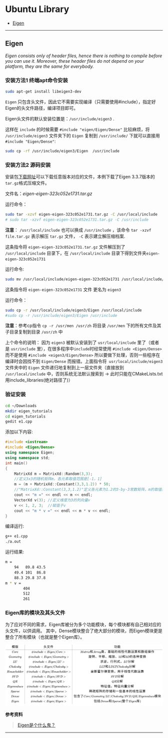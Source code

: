 # Ubuntu Library

- [Eigen](d#eigen)

---
## Eigen

*Eigen consists only of header files, hence there is nothing to compile before you can use it. Moreover, these header files do not depend on your platform, they are the same for everybody.*

### 安装方法1 终端apt命令安装   
```bash
sudo apt-get install libeigen3-dev
```
`Eigen` 只包含头文件，因此它不需要实现编译（只需要使用#include），指定好Eigen的头文件路径，编译项目即可。    

Eigen头文件的默认安装位置是：`/usr/include/eigen3` .    

这样在 `include` 的时候需要 `#include "eigen/Eigen/Dense"` 比较麻烦，将 `/usr/include/eigen3` 文件夹下的 `Eigen` 复制到 `/usr/include/` 下就可以直接用 `#include "Eigen/Dense"`:    
```bash
sudo cp -rf /usr/include/eigen3/Eigen  /usr/include
```

### 安装方法2 源码安装
安装包[下载网址](http://eigen.tuxfamily.org/index.php?title=Main_Page)可以下载任意版本对应的文件，本例下载了Eigen 3.3.7版本的`tar.gz`格式压缩文件。

文件名：*eigen-eigen-323c052e1731.tar.gz*

运行命令：
```bash
sudo tar -xzvf eigen-eigen-323c052e1731.tar.gz -C /usr/local/include
# sudo tar -xzvf eigen-eigen-323c052e1731.tar.gz -C /usr/include
```
**注意**： `/usr/local/include` 也可以换成 `/usr/include` ，该命令 `tar -xzvf file.tar.gz` 表示解压 `tar.gz` 文件， `-C` 表示建立解压缩档案.    

这条指令将 `eigen-eigen-323c052e1731.tar.gz` 文件解压到了 `/usr/local/include` 目录下，在 `/usr/local/include` 目录下得到文件夹`eigen-eigen-323c052e1731`    

运行命令:    
```bash
sudo mv /usr/local/include/eigen-eigen-323c052e1731 /usr/local/include/eigen3
```
这条指令将 `eigen-eigen-323c052e1731` 文件 更名为 `eigen3`

运行命令：    
```bash
sudo cp -r /usr/local/include/eigen3/Eigen /usr/local/include
#sudo cp -r /usr/include/eigen3/Eigen /usr/include
```
**注意**：参考cp指令 `cp -r /usr/men /usr/zh` 将目录 `/usr/men` 下的所有文件及其子目录复制到目录 `/usr/zh` 中

上个命令的说明：
因为 `eigen3` 被默认安装到了 `usr/local/include` 里了（或者是 `usr/include` 里），在很多程序中`include`时经常使用 `#include <Eigen/Dense>` 而不是使用 `#include <eigen3/Eigen/Dense>` 所以要做下处理，否则一些程序在编译时会因找不到 `Eigen/Dense` 而报错。上面指令将` usr/local/include/eigen3` 文件夹中的 `Eigen` 文件递归地复制到上一层文件夹（直接放到 `/usr/local/include` 中，否则系统无法默认搜索到 -> 此时只能在CMakeLists.txt用include_libraries(绝对路径了)）

### 验证安装
```bash
cd ~/Downloads
mkdir eigen_tutorials
cd eigen_tutorials
gedit e1.cpp
```
添加以下内容:    
```cpp
#include <iostream>
#include <Eigen/Dense>
using namespace Eigen;
using namespace std;
int main()
{
    MatrixXd m = MatrixXd::Random(3,3);
    //定义3x3的随机矩阵m，各元素取值范围是[-1，1]
    m = (m + MatrixXd::Constant(3,3,1.2)) * 50;
    //"MatrixXd::Constant(3,3,1.2)"定义各元素为1.2的3-by-3常数矩阵，m的取值范围变为[10，110]
    cout << "m =" << endl << m << endl;
    VectorXd v(3); //定义维度为3的列向量v
    v << 1, 2, 3;  //赋值于v
    cout << "m * v =" << endl << m * v << endl;
}
```
编译运行:    
```bash
g++ e1.cpp
./a.out
```
运行结果:    
```bash
m =
    94   89.8 43.5
    49.4 101  86.8
    88.3 29.8 37.8
m * v =
        404
        512
        261
```


### Eigen库的模块及其头文件
为了应对不同的需求，Eigen库被分为多个功能模块，每个模块都有自己相对应的头文件，以供调用。 其中，Dense模块整合了绝大部分的模块，而Eigen模块更是整合了所有模块（也就是整个Eigen库）。

![eigen](../img/eigen.svg)     

**参考资料**
> [Eigen是个什么鬼？](https://zhuanlan.zhihu.com/p/36706885)    

---


